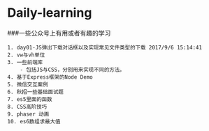# Daily-learning

###一些公众号上有用或者有趣的学习

    1. day01-JS弹出下载对话框以及实现常见文件类型的下载 2017/9/6 15:14:41 
    2. vw与vh单位
    3. 一些前端库
        - 包括JS与CSS，分别用来实现不同的方法。
    4. 基于Express框架的Node Demo
    5. 微信交互案例
    6. 秋招一些基础面试题
    7. es5里面的函数
    8. CSS高阶技巧
    9. phaser 动画
    10. es6数组求最大值

